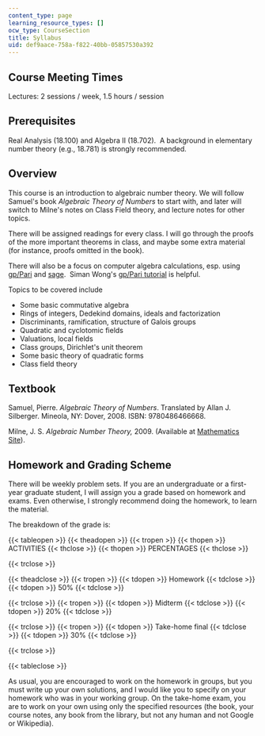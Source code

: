 ```yaml
---
content_type: page
learning_resource_types: []
ocw_type: CourseSection
title: Syllabus
uid: def9aace-758a-f822-40bb-05857530a392
---
```


Course Meeting Times
--------------------

Lectures: 2 sessions / week, 1.5 hours / session

Prerequisites
-------------

Real Analysis (18.100) and Algebra II (18.702).  A background in elementary number theory (e.g., 18.781) is strongly recommended.

Overview
--------

This course is an introduction to algebraic number theory. We will follow Samuel's book _Algebraic Theory of Numbers_ to start with, and later will switch to Milne's notes on Class Field theory, and lecture notes for other topics.

There will be assigned readings for every class. I will go through the proofs of the more important theorems in class, and maybe some extra material (for instance, proofs omitted in the book).

There will also be a focus on computer algebra calculations, esp. using [gp/Pari](http://pari.math.u-bordeaux.fr/) and [sage](http://www.sagemath.org/).  Siman Wong's [gp/Pari tutorial](http://www.math.umass.edu/~siman/09.791N/tutorial.pdf) is helpful.

Topics to be covered include

*   Some basic commutative algebra
*   Rings of integers, Dedekind domains, ideals and factorization
*   Discriminants, ramification, structure of Galois groups
*   Quadratic and cyclotomic fields
*   Valuations, local fields
*   Class groups, Dirichlet's unit theorem
*   Some basic theory of quadratic forms
*   Class field theory

Textbook
--------

Samuel, Pierre. _Algebraic Theory of Numbers_. Translated by Allan J. Silberger. Mineola, NY: Dover, 2008. ISBN: 9780486466668.

Milne, J. S. _Algebraic Number Theory,_ 2009. (Available at [Mathematics Site](http://www.jmilne.org/math/)).

Homework and Grading Scheme
---------------------------

There will be weekly problem sets. If you are an undergraduate or a first-year graduate student, I will assign you a grade based on homework and exams. Even otherwise, I strongly recommend doing the homework, to learn the material.

The breakdown of the grade is:

{{< tableopen >}}
{{< theadopen >}}
{{< tropen >}}
{{< thopen >}}
ACTIVITIES
{{< thclose >}}
{{< thopen >}}
PERCENTAGES
{{< thclose >}}

{{< trclose >}}

{{< theadclose >}}
{{< tropen >}}
{{< tdopen >}}
Homework
{{< tdclose >}}
{{< tdopen >}}
50%
{{< tdclose >}}

{{< trclose >}}
{{< tropen >}}
{{< tdopen >}}
Midterm
{{< tdclose >}}
{{< tdopen >}}
20%
{{< tdclose >}}

{{< trclose >}}
{{< tropen >}}
{{< tdopen >}}
Take-home final
{{< tdclose >}}
{{< tdopen >}}
30%
{{< tdclose >}}

{{< trclose >}}

{{< tableclose >}}

As usual, you are encouraged to work on the homework in groups, but you must write up your own solutions, and I would like you to specify on your homework who was in your working group. On the take-home exam, you are to work on your own using only the specified resources (the book, your course notes, any book from the library, but not any human and not Google or Wikipedia).